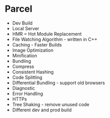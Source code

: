 # Parcel

- Dev Build
- Local Server
- HMR = Hot Module Replacement
- File Watching Algorithm - written in C++
- Caching - Faster Builds
- Image Optimization
- Minification 
- Bundling
- Compress
- Consistent Hashing
- Code Splitting
- Differential Bundling - support old browsers
- Diagnostic
- Error Handling
- HTTPs
- Tree Shaking - remove unused code
- Different dev and prod build
